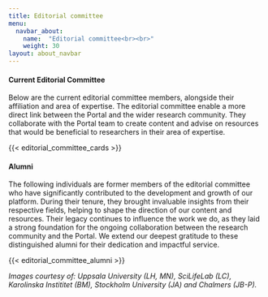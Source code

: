 ```yaml
---
title: Editorial committee
menu:
  navbar_about:
    name:  "Editorial committee<br><br>"
    weight: 30
layout: about_navbar
---
```


#### Current Editorial Committee

Below are the current editorial committee members, alongside their affiliation and area of expertise. The editorial committee enable a more direct link between the Portal and the wider research community. They collaborate with the Portal team to create content and advise on resources that would be beneficial to researchers in their area of expertise.

{{< editorial_committee_cards >}}
<br>

#### Alumni

The following individuals are former members of the editorial committee who have significantly contributed to the development and growth of our platform. During their tenure, they brought invaluable insights from their respective fields, helping to shape the direction of our content and resources. Their legacy continues to influence the work we do, as they laid a strong foundation for the ongoing collaboration between the research community and the Portal. We extend our deepest gratitude to these distinguished alumni for their dedication and impactful service.

{{< editorial_committee_alumni >}}
<br>

*Images courtesy of: Uppsala University (LH, MN), SciLifeLab (LC), Karolinska Instititet (BM), Stockholm University (JA) and Chalmers (JB-P).*
